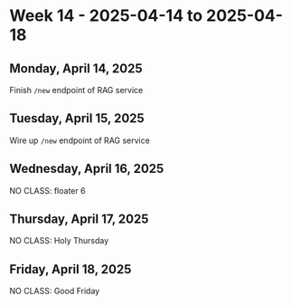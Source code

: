 # Week 14 - 2025-04-14 to 2025-04-18

## Monday, April 14, 2025

Finish `/new` endpoint of RAG service

## Tuesday, April 15, 2025

Wire up `/new` endpoint of RAG service

## Wednesday, April 16, 2025

NO CLASS: floater 6

## Thursday, April 17, 2025

NO CLASS: Holy Thursday

## Friday, April 18, 2025

NO CLASS: Good Friday
